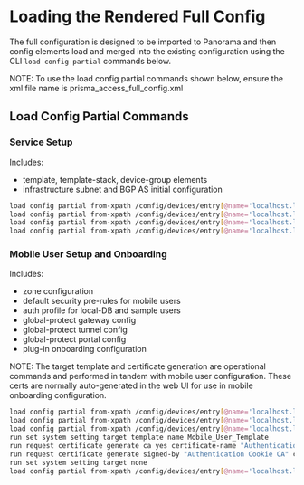 # Loading the Rendered Full Config

The full configuration is designed to be imported to Panorama and then config elements load and merged into
the existing configuration using the CLI ```load config partial``` commands below.

NOTE: To use the load config partial commands shown below, ensure the xml file name is prisma_access_full_config.xml

## Load Config Partial Commands

### Service Setup

Includes:

* template, template-stack, device-group elements
* infrastructure subnet and BGP AS initial configuration

```bash
load config partial from-xpath /config/devices/entry[@name='localhost.localdomain']/template/entry[@name='Service_Conn_Template'] to-xpath /config/devices/entry[@name='localhost.localdomain']/template/entry[@name='Service_Conn_Template'] mode merge from prisma_access_full_config.xml
load config partial from-xpath /config/devices/entry[@name='localhost.localdomain']/template-stack/entry[@name='Service_Conn_Template_Stack'] to-xpath /config/devices/entry[@name='localhost.localdomain']/template-stack/entry[@name='Service_Conn_Template_Stack'] mode merge from prisma_access_full_config.xml
load config partial from-xpath /config/devices/entry[@name='localhost.localdomain']/device-group/entry[@name='Service_Conn_Device_Group'] to-xpath /config/devices/entry[@name='localhost.localdomain']/device-group/entry[@name='Service_Conn_Device_Group'] mode merge from prisma_access_full_config.xml
load config partial from-xpath /config/devices/entry[@name='localhost.localdomain']/plugins/cloud_services/service-connection to-xpath /config/devices/entry[@name='localhost.localdomain']/plugins/cloud_services/service-connection mode merge from prisma_access_full_config.xml
```

### Mobile User Setup and Onboarding

Includes:

* zone configuration
* default security pre-rules for mobile users
* auth profile for local-DB and sample users
* global-protect gateway config
* global-protect tunnel config
* global-protect portal config
* plug-in onboarding configuration

NOTE: The target template and certificate generation are operational commands and performed in tandem with mobile user
configuration. These certs are normally auto-generated in the web UI for use in mobile onboarding configuration.

```bash
load config partial from-xpath /config/devices/entry[@name='localhost.localdomain']/template/entry[@name='Mobile_User_Template'] to-xpath /config/devices/entry[@name='localhost.localdomain']/template/entry[@name='Mobile_User_Template'] mode merge from prisma_access_full_config.xml
load config partial from-xpath /config/devices/entry[@name='localhost.localdomain']/template-stack/entry[@name='Mobile_User_Template_Stack'] to-xpath /config/devices/entry[@name='localhost.localdomain']/template-stack/entry[@name='Mobile_User_Template_Stack'] mode merge from prisma_access_full_config.xml
load config partial from-xpath /config/devices/entry[@name='localhost.localdomain']/device-group/entry[@name='Mobile_User_Device_Group'] to-xpath /config/devices/entry[@name='localhost.localdomain']/device-group/entry[@name='Mobile_User_Device_Group'] mode merge from prisma_access_full_config.xml
run set system setting target template name Mobile_User_Template
run request certificate generate ca yes certificate-name "Authentication Cookie CA" name "Authentication Cookie CA" algorithm RSA rsa-nbits 2048
run request certificate generate signed-by "Authentication Cookie CA" certificate-name "Authentication Cookie Cert" name "Authentication Cookie Cert" algorithm RSA rsa-nbits 2048
run set system setting target none
load config partial from-xpath /config/devices/entry[@name='localhost.localdomain']/plugins/cloud_services/mobile-users to-xpath /config/devices/entry[@name='localhost.localdomain']/plugins/cloud_services/mobile-users mode merge from prisma_access_full_config.xml
```

